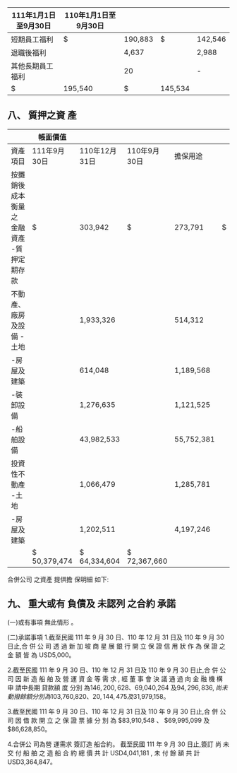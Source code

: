 
| 111年1月1日至9月30日   | 110年1月1日至9月30日   |         |         |         |
|------------------------|------------------------|---------|---------|---------|
| 短期員工福利           | $                      | 190,883 | $       | 142,546 |
| 退職後福利             |                        | 4,637   |         | 2,988   |
| 其他長期員工福利       |                        | 20      |         | -       |
| $                      | 195,540                | $       | 145,534 |         |

## 八、 質押之資 產

|                                              | 帳面價值     |               |              |            |    |            |            |
|----------------------------------------------|--------------|---------------|--------------|------------|----|------------|------------|
| 資產項目                                     | 111年9月30日 | 110年12月31日 | 110年9月30日 | 擔保用途   |    |            |            |
| 按攤銷後成本衡量之  金融資產  -質押定期存款 | $            | 303,942       | $            | 273,791    | $  | 258,838    | 履約保證金 |
| 不動產、廠房及設備  -土地                   |              | 1,933,326     |              | 514,312    |    | 514,312    | 長期借款   |
| -房屋及建築                                 |              | 614,048       |              | 1,189,568  |    | 2,142,424  | "          |
| -裝卸設備                                   |              | 1,276,635     |              | 1,121,525  |    | 1,156,382  | "          |
| -船舶設備                                   |              | 43,982,533    |              | 55,752,381 |    | 63,718,471 | "          |
| 投資性不動產  -土地                         |              | 1,066,479     |              | 1,285,781  |    | 1,285,781  | 長期借款   |
| -房屋及建築                                 |              | 1,202,511     |              | 4,197,246  |    | 3,291,452  | "          |
|                                              | $ 50,379,474 | $ 64,334,604  | $ 72,367,660 |            |    |            |            |

合併公司 之資產 提供擔 保明細 如下:

## 九、 重大或有 負債及 未認列 之合約 承諾

(一)或有事項 無此情形 。

(二)承諾事項 1.截至民國 111 年 9 月 30 日、110 年 12 月 31 日及 110 年 9 月 30 日止,合 併 公 司 透 過 新 加 坡 商 星 展 銀 行 開 立 保 證 信 用 狀 作 為 保 證 之 金 額 皆 為 USD5,000。

2.截至民國 111 年 9 月 30 日、110 年 12 月 31 日及 110 年 9 月 30 日止,合 併 公 司 因 新 造 船 舶 及 營 運 資 金 等 需 求 , 經 董 事 會 決 議 通 過 向 金 融 機 構 申 請中長期 貸款額 度 分別 為$146,200,628、$69,040,264 及$94,296,836, 尚未動撥 餘額 分 別為$103,760,820、$20,144,475 及$31,979,158。

3.截至民國 111 年 9 月 30 日、110 年 12 月 31 日及 110 年 9 月 30 日止,合 併 公 司 因 借 款 開 立 之 保 證 票 據 分 別 為 $83,910,548 、 $69,995,099 及 $86,628,850。

4.合併公 司為營 運需求 簽訂造 船合約。 截至民國 111 年 9 月 30 日止,簽訂 尚 未 交 付 船 舶 之 造 船 合 約 總 價 共 計 USD4,041,181 , 未 付 餘 額 共 計 USD3,364,847。